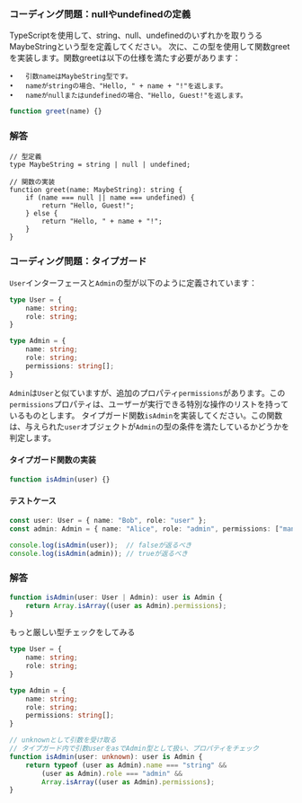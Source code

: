 ### コーディング問題：nullやundefinedの定義

TypeScriptを使用して、string、null、undefinedのいずれかを取りうるMaybeStringという型を定義してください。
次に、この型を使用して関数greetを実装します。関数greetは以下の仕様を満たす必要があります：

	•	引数nameはMaybeString型です。
	•	nameがstringの場合、"Hello, " + name + "!"を返します。
	•	nameがnullまたはundefinedの場合、"Hello, Guest!"を返します。
	
```typescript
function greet(name) {}
```
	

### 解答
```	
// 型定義
type MaybeString = string | null | undefined;

// 関数の実装
function greet(name: MaybeString): string {
    if (name === null || name === undefined) {
        return "Hello, Guest!";
    } else {
        return "Hello, " + name + "!";
    }
}
```



### コーディング問題：タイプガード

`User`インターフェースと`Admin`の型が以下のように定義されています：

```typescript
type User = {
    name: string;
    role: string;
}

type Admin = {
    name: string;
    role: string;
    permissions: string[];
}
```

`Admin`は`User`と似ていますが、追加のプロパティ`permissions`があります。この`permissions`プロパティは、ユーザーが実行できる特別な操作のリストを持っているものとします。
タイプガード関数`isAdmin`を実装してください。この関数は、与えられた`user`オブジェクトが`Admin`の型の条件を満たしているかどうかを判定します。

#### タイプガード関数の実装

```typescript
function isAdmin(user) {}
```


#### テストケース

```typescript
const user: User = { name: "Bob", role: "user" };
const admin: Admin = { name: "Alice", role: "admin", permissions: ["manage", "edit", "delete"] };

console.log(isAdmin(user));  // falseが返るべき
console.log(isAdmin(admin)); // trueが返るべき
```



### 解答
```typescript
function isAdmin(user: User | Admin): user is Admin {
    return Array.isArray((user as Admin).permissions);
}
```


もっと厳しい型チェックをしてみる
```typescript
type User = {
    name: string;
    role: string;
}

type Admin = {
    name: string;
    role: string;
    permissions: string[];
}

// unknownとして引数を受け取る
// タイプガード内で引数userをasでAdmin型として扱い、プロパティをチェック
function isAdmin(user: unknown): user is Admin {
    return typeof (user as Admin).name === "string" &&
        (user as Admin).role === "admin" &&
        Array.isArray((user as Admin).permissions);
}
```